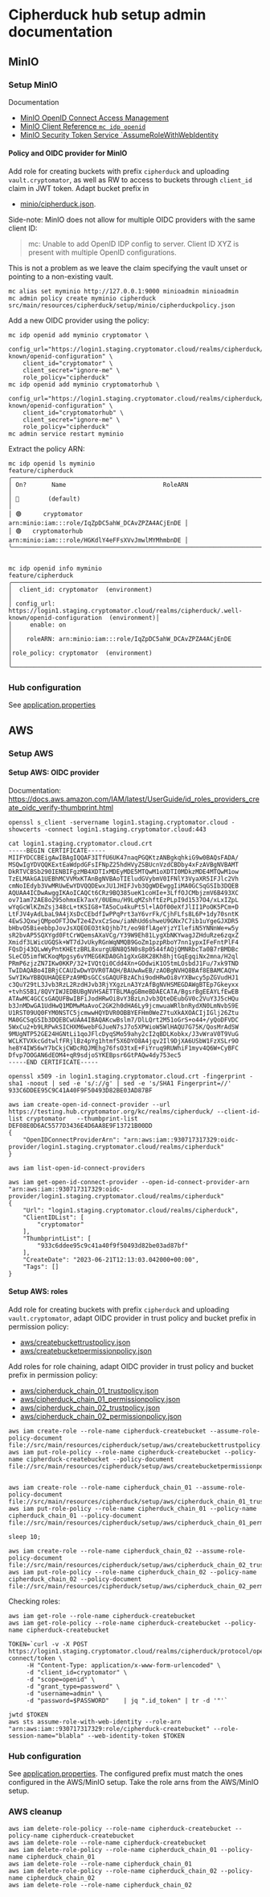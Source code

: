 Cipherduck hub setup admin documentation
========================================


MinIO
-----

### Setup MinIO

Documentation

* [MinIO OpenID Connect Access Management](https://min.io/docs/minio/linux/administration/identity-access-management/oidc-access-management.html)
* [MinIO Client Reference `mc idp openid`](https://min.io/docs/minio/linux/reference/minio-mc/mc-idp-openid.html)
* [MinIO Security Token Service `AssumeRoleWithWebIdentity](https://min.io/docs/minio/linux/developers/security-token-service/AssumeRoleWithWebIdentity.html)

#### Policy and OIDC provider for MinIO

Add role for creating buckets with prefix `cipherduck` and uploading `vault.cryptomator`, as well as RW to access to
buckets through `client_id` claim in JWT token. Adapt bucket prefix in 
* [minio/cipherduck.json](src%2Fmain%2Fresources%2Fcipherduck%2Fsetup%2Fminio%2Fcipherduckpolicy.json).

Side-note: MinIO does not allow for multiple OIDC providers with the same client ID:

> mc: <ERROR> Unable to add OpenID IDP config to server. Client ID XYZ is present with multiple OpenID configurations.

This is not a problem as we leave the claim specifying the vault unset or pointing to a non-existing vault.

```shell
mc alias set myminio http://127.0.0.1:9000 minioadmin minioadmin
mc admin policy create myminio cipherduck src/main/resources/cipherduck/setup/minio/cipherduckpolicy.json
```

Add a new OIDC provider using the policy:

```shell
mc idp openid add myminio cryptomator \
    config_url="https://login1.staging.cryptomator.cloud/realms/cipherduck/.well-known/openid-configuration" \
    client_id="cryptomator" \
    client_secret="ignore-me" \
    role_policy="cipherduck"
mc idp openid add myminio cryptomatorhub \
    config_url="https://login1.staging.cryptomator.cloud/realms/cipherduck/.well-known/openid-configuration" \
    client_id="cryptomatorhub" \
    client_secret="ignore-me" \
    role_policy="cipherduck"    
mc admin service restart myminio
```

Extract the policy ARN:

```shell
mc idp openid ls myminio                                                                                                                                                                     feature/cipherduck
╭───────────────────────────────────────────────────────────────────────╮
│ On?       Name                           RoleARN                      │
│ 🔴        (default)                                                   │
│ 🟢      cryptomator  arn:minio:iam:::role/IqZpDC5ahW_DCAvZPZA4ACjEnDE │
│ 🟢   cryptomatorhub  arn:minio:iam:::role/HGKdlY4eFFsXVvJmwlMYMhmbnDE │
╰───────────────────────────────────────────────────────────────────────╯


mc idp openid info myminio                                                                                                                                                                   feature/cipherduck
╭───────────────────────────────────────────────────────────────────────────────────────────────────────────────────────╮
│  client_id: cryptomator  (environment)                                                                                │
│ config_url: https://login1.staging.cryptomator.cloud/realms/cipherduck/.well-known/openid-configuration  (environment)│
│     enable: on                                                                                                        │
│    roleARN: arn:minio:iam:::role/IqZpDC5ahW_DCAvZPZA4ACjEnDE                                                          │
│role_policy: cryptomator  (environment)                                                                                │
╰───────────────────────────────────────────────────────────────────────────────────────────────────────────────────────╯
```

### Hub configuration

See [application.properties](config%2Fapplication.properties)

AWS
---

### Setup AWS

#### Setup AWS: OIDC provider

Documentation: https://docs.aws.amazon.com/IAM/latest/UserGuide/id_roles_providers_create_oidc_verify-thumbprint.html

```shell
openssl s_client -servername login1.staging.cryptomator.cloud -showcerts -connect login1.staging.cryptomator.cloud:443

cat login1.staging.cryptomator.cloud.crt
-----BEGIN CERTIFICATE-----
MIIFYDCCBEigAwIBAgIQQAF3ITfU6UK47naqPGQKtzANBgkqhkiG9w0BAQsFADA/
MSQwIgYDVQQKExtEaWdpdGFsIFNpZ25hdHVyZSBUcnVzdCBDby4xFzAVBgNVBAMT
DkRTVCBSb290IENBIFgzMB4XDTIxMDEyMDE5MTQwM1oXDTI0MDkzMDE4MTQwM1ow
TzELMAkGA1UEBhMCVVMxKTAnBgNVBAoTIEludGVybmV0IFNlY3VyaXR5IFJlc2Vh
cmNoIEdyb3VwMRUwEwYDVQQDEwxJU1JHIFJvb3QgWDEwggIiMA0GCSqGSIb3DQEB
AQUAA4ICDwAwggIKAoICAQCt6CRz9BQ385ueK1coHIe+3LffOJCMbjzmV6B493XC
ov71am72AE8o295ohmxEk7axY/0UEmu/H9LqMZshftEzPLpI9d1537O4/xLxIZpL
wYqGcWlKZmZsj348cL+tKSIG8+TA5oCu4kuPt5l+lAOf00eXfJlII1PoOK5PCm+D
LtFJV4yAdLbaL9A4jXsDcCEbdfIwPPqPrt3aY6vrFk/CjhFLfs8L6P+1dy70sntK
4EwSJQxwjQMpoOFTJOwT2e4ZvxCzSow/iaNhUd6shweU9GNx7C7ib1uYgeGJXDR5
bHbvO5BieebbpJovJsXQEOEO3tkQjhb7t/eo98flAgeYjzYIlefiN5YNNnWe+w5y
sR2bvAP5SQXYgd0FtCrWQemsAXaVCg/Y39W9Eh81LygXbNKYwagJZHduRze6zqxZ
Xmidf3LWicUGQSk+WT7dJvUkyRGnWqNMQB9GoZm1pzpRboY7nn1ypxIFeFntPlF4
FQsDj43QLwWyPntKHEtzBRL8xurgUBN8Q5N0s8p0544fAQjQMNRbcTa0B7rBMDBc
SLeCO5imfWCKoqMpgsy6vYMEG6KDA0Gh1gXxG8K28Kh8hjtGqEgqiNx2mna/H2ql
PRmP6zjzZN7IKw0KKP/32+IVQtQi0Cdd4Xn+GOdwiK1O5tmLOsbdJ1Fu/7xk9TND
TwIDAQABo4IBRjCCAUIwDwYDVR0TAQH/BAUwAwEB/zAOBgNVHQ8BAf8EBAMCAQYw
SwYIKwYBBQUHAQEEPzA9MDsGCCsGAQUFBzAChi9odHRwOi8vYXBwcy5pZGVudHJ1
c3QuY29tL3Jvb3RzL2RzdHJvb3RjYXgzLnA3YzAfBgNVHSMEGDAWgBTEp7Gkeyxx
+tvhS5B1/8QVYIWJEDBUBgNVHSAETTBLMAgGBmeBDAECATA/BgsrBgEEAYLfEwEB
ATAwMC4GCCsGAQUFBwIBFiJodHRwOi8vY3BzLnJvb3QteDEubGV0c2VuY3J5cHQu
b3JnMDwGA1UdHwQ1MDMwMaAvoC2GK2h0dHA6Ly9jcmwuaWRlbnRydXN0LmNvbS9E
U1RST09UQ0FYM0NSTC5jcmwwHQYDVR0OBBYEFHm0WeZ7tuXkAXOACIjIGlj26Ztu
MA0GCSqGSIb3DQEBCwUAA4IBAQAKcwBslm7/DlLQrt2M51oGrS+o44+/yQoDFVDC
5WxCu2+b9LRPwkSICHXM6webFGJueN7sJ7o5XPWioW5WlHAQU7G75K/QosMrAdSW
9MUgNTP52GE24HGNtLi1qoJFlcDyqSMo59ahy2cI2qBDLKobkx/J3vWraV0T9VuG
WCLKTVXkcGdtwlfFRjlBz4pYg1htmf5X6DYO8A4jqv2Il9DjXA6USbW1FzXSLr9O
he8Y4IWS6wY7bCkjCWDcRQJMEhg76fsO3txE+FiYruq9RUWhiF1myv4Q6W+CyBFC
Dfvp7OOGAN6dEOM4+qR9sdjoSYKEBpsr6GtPAQw4dy753ec5
-----END CERTIFICATE-----

openssl x509 -in login1.staging.cryptomator.cloud.crt -fingerprint -sha1 -noout | sed -e 's/://g' | sed -e 's/SHA1 Fingerprint=//'
933C6DDEE95C9C41A40F9F50493D82BE03AD87BF

aws iam create-open-id-connect-provider --url https://testing.hub.cryptomator.org/kc/realms/cipherduck/ --client-id-list cryptomator   --thumbprint-list DEF08E0D6AC5577D3436E4D6AA8E9F13721B00DD
{
    "OpenIDConnectProviderArn": "arn:aws:iam::930717317329:oidc-provider/login1.staging.cryptomator.cloud/realms/cipherduck"
}

aws iam list-open-id-connect-providers

aws iam get-open-id-connect-provider --open-id-connect-provider-arn "arn:aws:iam::930717317329:oidc-provider/login1.staging.cryptomator.cloud/realms/cipherduck"
{
    "Url": "login1.staging.cryptomator.cloud/realms/cipherduck",
    "ClientIDList": [
        "cryptomator"
    ],
    "ThumbprintList": [
        "933c6ddee95c9c41a40f9f50493d82be03ad87bf"
    ],
    "CreateDate": "2023-06-21T12:13:03.042000+00:00",
    "Tags": []
}
```

#### Setup AWS: roles

Add role for creating buckets with prefix `cipherduck` and uploading `vault.cryptomator`, adapt OIDC provider in trust policy and bucket prefix in permission policy:

* [aws/createbuckettrustpolicy.json](./src%2Fmain%2Fresources%2Fcipherduck%2Fsetup%2Faws%2Fcreatebuckettrustpolicy.json)
* [aws/createbucketpermissionpolicy.json](src%2Fmain%2Fresources%2Fcipherduck%2Fsetup%2Faws%2Fcreatebucketpermissionpolicy.json)


Add roles for role chaining, adapt OIDC provider in trust policy and bucket prefix in permission policy:

* [aws/cipherduck_chain_01_trustpolicy.json](src%2Fmain%2Fresources%2Fcipherduck%2Fsetup%2Faws%2Fcipherduck_chain_01_trustpolicy.json)
* [aws/cipherduck_chain_01_permissionpolicy.json](src%2Fmain%2Fresources%2Fcipherduck%2Fsetup%2Faws%2Fcipherduck_chain_01_permissionpolicy.json)
* [aws/cipherduck_chain_02_trustpolicy.json](src%2Fmain%2Fresources%2Fcipherduck%2Fsetup%2Faws%2Fcipherduck_chain_02_trustpolicy.json)
* [aws/cipherduck_chain_02_permissionpolicy.json](src%2Fmain%2Fresources%2Fcipherduck%2Fsetup%2Faws%2Fcipherduck_chain_02_permissionpolicy.json)


```shell
aws iam create-role --role-name cipherduck-createbucket --assume-role-policy-document file://src/main/resources/cipherduck/setup/aws/createbuckettrustpolicy.json
aws iam put-role-policy --role-name cipherduck-createbucket --policy-name cipherduck-createbucket --policy-document file://src/main/resources/cipherduck/setup/aws/createbucketpermissionpolicy.json


aws iam create-role --role-name cipherduck_chain_01 --assume-role-policy-document file://src/main/resources/cipherduck/setup/aws/cipherduck_chain_01_trustpolicy.json
aws iam put-role-policy --role-name cipherduck_chain_01 --policy-name cipherduck_chain_01 --policy-document file://src/main/resources/cipherduck/setup/aws/cipherduck_chain_01_permissionpolicy.json

sleep 10;

aws iam create-role --role-name cipherduck_chain_02 --assume-role-policy-document file://src/main/resources/cipherduck/setup/aws/cipherduck_chain_02_trustpolicy.json
aws iam put-role-policy --role-name cipherduck_chain_02 --policy-name cipherduck_chain_02 --policy-document file://src/main/resources/cipherduck/setup/aws/cipherduck_chain_02_permissionpolicy.json
```

Checking roles:

```shell
aws iam get-role --role-name cipherduck-createbucket
aws iam get-role-policy --role-name cipherduck-createbucket --policy-name cipherduck-createbucket
```

```shell
TOKEN=`curl -v -X POST https://login1.staging.cryptomator.cloud/realms/cipherduck/protocol/openid-connect/token \                                                 
     -H "Content-Type: application/x-www-form-urlencoded" \
     -d "client_id=cryptomator" \
     -d "scope=openid" \
     -d "grant_type=password" \
     -d "username=admin" \
     -d "password=$PASSWORD"    | jq ".id_token" | tr -d '"'`

jwtd $TOKEN
aws sts assume-role-with-web-identity --role-arn "arn:aws:iam::930717317329:role/cipherduck-createbucket" --role-session-name="blabla" --web-identity-token $TOKEN
```

### Hub configuration

See [application.properties](config%2Fapplication.properties). The configured prefix must match the ones configured in the AWS/MinIO setup. Take the role arns from the AWS/MinIO setup.


### AWS cleanup

```shell
aws iam delete-role-policy --role-name cipherduck-createbucket --policy-name cipherduck-createbucket
aws iam delete-role --role-name cipherduck-createbucket 
aws iam delete-role-policy --role-name cipherduck_chain_01 --policy-name cipherduck_chain_01
aws iam delete-role --role-name cipherduck_chain_01
aws iam delete-role-policy --role-name cipherduck_chain_02 --policy-name cipherduck_chain_02
aws iam delete-role --role-name cipherduck_chain_02
```